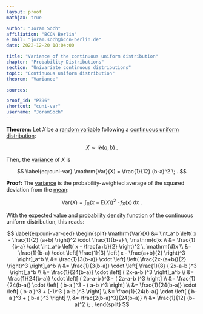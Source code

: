 ```yaml
---
layout: proof
mathjax: true

author: "Joram Soch"
affiliation: "BCCN Berlin"
e_mail: "joram.soch@bccn-berlin.de"
date: 2022-12-20 18:04:00

title: "Variance of the continuous uniform distribution"
chapter: "Probability Distributions"
section: "Univariate continuous distributions"
topic: "Continuous uniform distribution"
theorem: "Variance"

sources:

proof_id: "P396"
shortcut: "cuni-var"
username: "JoramSoch"
---
```



**Theorem:** Let $X$ be a [random variable](/D/rvar) following a [continuous uniform distribution](/D/cuni):

$$ \label{eq:cuni}
X \sim \mathcal{U}(a, b) \; .
$$

Then, the [variance](/D/var) of $X$ is

$$ \label{eq:cuni-var}
\mathrm{Var}(X) = \frac{1}{12} (b-a)^2 \; .
$$


**Proof:** The [variance](/D/var) is the probability-weighted average of the squared deviation from the [mean](/D/mean):

$$ \label{eq:var}
\mathrm{Var}(X) = \int_{\mathbb{R}} (x - \mathrm{E}(X))^2 \cdot f_\mathrm{X}(x) \, \mathrm{d}x \; .
$$

With the [expected value](/P/cuni-mean) and [probability density function](/P/cuni-pdf) of the continuous uniform distribution, this reads:

$$ \label{eq:cuni-var-qed}
\begin{split}
\mathrm{Var}(X) &= \int_a^b \left( x - \frac{1}{2} (a+b) \right)^2 \cdot \frac{1}{b-a} \, \mathrm{d}x \\
&= \frac{1}{b-a} \cdot \int_a^b \left( x - \frac{a+b}{2} \right)^2 \, \mathrm{d}x \\
&= \frac{1}{b-a} \cdot \left[ \frac{1}{3} \left( x - \frac{a+b}{2} \right)^3 \right]_a^b \\
&= \frac{1}{3(b-a)} \cdot \left[ \left( \frac{2x-(a+b)}{2} \right)^3 \right]_a^b \\
&= \frac{1}{3(b-a)} \cdot \left[ \frac{1}{8} ( 2x-a-b )^3 \right]_a^b \\
&= \frac{1}{24(b-a)} \cdot \left[ ( 2x-a-b )^3 \right]_a^b \\
&= \frac{1}{24(b-a)} \cdot \left[ ( 2b-a-b )^3 - ( 2a-a-b )^3 \right] \\
&= \frac{1}{24(b-a)} \cdot \left[ ( b-a )^3 - ( a-b )^3 \right] \\
&= \frac{1}{24(b-a)} \cdot \left[ ( b-a )^3 + (-1)^3 ( a-b )^3 \right] \\
&= \frac{1}{24(b-a)} \cdot \left[ ( b-a )^3 + ( b-a )^3 \right] \\
&= \frac{2(b-a)^3}{24(b-a)} \\
&= \frac{1}{12} (b-a)^2 \; .
\end{split}
$$